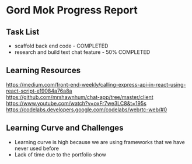 # Gord Mok Progress Report

## Task List
- scaffold back end code - COMPLETED
- research and build text chat feature - 50% COMPLETED

## Learning Resources
https://medium.com/front-end-weekly/calling-express-api-in-react-using-react-script-e19084a76a8a <br>
https://github.com/mrshawnhum/chat-app/tree/master/client <br>
https://www.youtube.com/watch?v=oxFr7we3LC8&t=195s <br>
https://codelabs.developers.google.com/codelabs/webrtc-web/#0 <br>

## Learning Curve and Challenges
- Learning curve is high because we are using frameworks that we have never used before
- Lack of time due to the portfolio show

